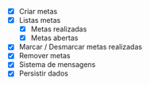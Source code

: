 - [x] Criar metas
- [x] Listas metas
    - [x] Metas realizadas
    - [x] Metas abertas
- [x] Marcar / Desmarcar metas realizadas
- [x] Remover metas
- [x] Sistema de mensagens 
- [x] Persistir dados